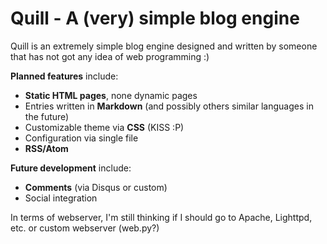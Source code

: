 Quill - A (very) simple blog engine
===================================

Quill is an extremely simple blog engine designed and written by someone that 
has not got any idea of web programming :) 

**Planned features** include:

* **Static HTML pages**, none dynamic pages
* Entries written in **Markdown** (and possibly others similar languages in the
  future)
* Customizable theme via **CSS** (KISS :P)
* Configuration via single file
* **RSS/Atom**

**Future development** include:

* **Comments** (via Disqus or custom)
* Social integration

In terms of webserver, I'm still thinking if I should go to Apache, Lighttpd,
etc. or custom webserver (web.py?)

